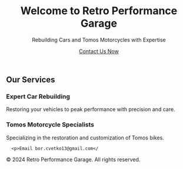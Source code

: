 <!DOCTYPE html>
<html lang="en">
<head>
  <meta charset="UTF-8">
  <meta name="viewport" content="width=device-width, initial-scale=1.0">
  <title>Retro Performance Garage</title>
  <link rel="stylesheet" href="styles.css">
</head>
<body>
  <header class="hero">
    <h1>Welcome to Retro Performance Garage</h1>
    <p>Rebuilding Cars and Tomos Motorcycles with Expertise</p>
    <a href="#contact" class="cta-button">Contact Us Now</a>
  </header>

  <main>
    <section class="features">
      <h2>Our Services</h2>
      <div class="feature">
        <h3>Expert Car Rebuilding</h3>
        <p>Restoring your vehicles to peak performance with precision and care.</p>
      </div>
      <div class="feature">
        <h3>Tomos Motorcycle Specialists</h3>
        <p>Specializing in the restoration and customization of Tomos bikes.</p>
      </div>
    </section>

    
      <p>Email bor.cvetko13@gmail.com</
      
  </main>

  <footer>
    <p>© 2024 Retro Performance Garage. All rights reserved.</p>
  </footer>
</body>
</html>
